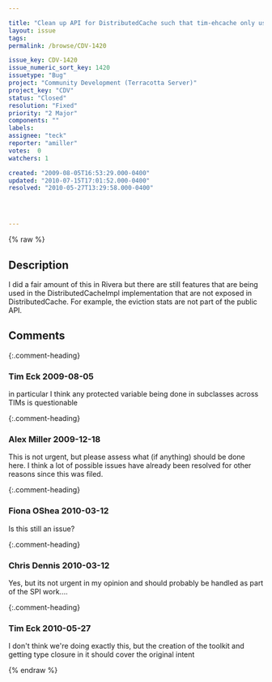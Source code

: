 ```yaml
---

title: "Clean up API for DistributedCache such that tim-ehcache only uses public APIs"
layout: issue
tags: 
permalink: /browse/CDV-1420

issue_key: CDV-1420
issue_numeric_sort_key: 1420
issuetype: "Bug"
project: "Community Development (Terracotta Server)"
project_key: "CDV"
status: "Closed"
resolution: "Fixed"
priority: "2 Major"
components: ""
labels: 
assignee: "teck"
reporter: "amiller"
votes:  0
watchers: 1

created: "2009-08-05T16:53:29.000-0400"
updated: "2010-07-15T17:01:52.000-0400"
resolved: "2010-05-27T13:29:58.000-0400"




---
```


{% raw %}

## Description

<div markdown="1" class="description">

I did a fair amount of this in Rivera but there are still features that are being used in the DistributedCacheImpl implementation that are not exposed in DistributedCache.  For example, the eviction stats are not part of the public API.

</div>

## Comments


{:.comment-heading}
### **Tim Eck** <span class="date">2009-08-05</span>

<div markdown="1" class="comment">

in particular I think any protected variable being done in subclasses across TIMs is questionable

</div>


{:.comment-heading}
### **Alex Miller** <span class="date">2009-12-18</span>

<div markdown="1" class="comment">

This is not urgent, but please assess what (if anything) should be done here.  I think a lot of possible issues have already been resolved for other reasons since this was filed.

</div>


{:.comment-heading}
### **Fiona OShea** <span class="date">2010-03-12</span>

<div markdown="1" class="comment">

Is this still an issue?

</div>


{:.comment-heading}
### **Chris Dennis** <span class="date">2010-03-12</span>

<div markdown="1" class="comment">

Yes, but its not urgent in my opinion and should probably be handled as part of the SPI work....

</div>


{:.comment-heading}
### **Tim Eck** <span class="date">2010-05-27</span>

<div markdown="1" class="comment">

I don't think we're doing exactly this, but the creation of the toolkit and getting type closure in it should cover the original intent


</div>



{% endraw %}

